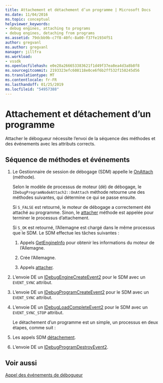 ```yaml
---
title: Attachement et détachement d’un programme | Microsoft Docs
ms.date: 11/04/2016
ms.topic: conceptual
helpviewer_keywords:
- debug engines, attaching to programs
- debug engines, detaching from programs
ms.assetid: 79dcbb9b-c7f8-40fc-8a00-f37fe1934f51
author: gregvanl
ms.author: gregvanl
manager: jillfra
ms.workload:
- vssdk
ms.openlocfilehash: e0e28a266653383621f1d49f37ea8ea4d3a8b8f8
ms.sourcegitcommit: 2193323efc608118e0ce6f6b2ff532f158245d56
ms.translationtype: MT
ms.contentlocale: fr-FR
ms.lasthandoff: 01/25/2019
ms.locfileid: "54957388"
---
```

# <a name="attaching-and-detaching-to-a-program"></a>Attachement et détachement d’un programme
Attacher le débogueur nécessite l’envoi de la séquence des méthodes et des événements avec les attributs corrects.  
  
## <a name="sequence-of-methods-and-events"></a>Séquence de méthodes et événements  
  
1. Le Gestionnaire de session de débogage (SDM) appelle le [OnAttach](../../extensibility/debugger/reference/idebugprogramnodeattach2-onattach.md) (méthode).  
  
    Selon le modèle de processus de moteur (dé) de débogage, le `IDebugProgramNodeAttach2::OnAttach` méthode retourne une des méthodes suivantes, qui détermine ce qui se passe ensuite.  
  
    Si `S_FALSE` est retourné, le moteur de débogage a correctement été attaché au programme. Sinon, le [attacher](../../extensibility/debugger/reference/idebugengine2-attach.md) méthode est appelée pour terminer le processus d’attachement.  
  
    Si `S_OK` est retourné, l’Allemagne est chargé dans le même processus que le SDM. Le SDM effectue les tâches suivantes :  
  
   1.  Appels [GetEngineInfo](../../extensibility/debugger/reference/idebugprogramnode2-getengineinfo.md) pour obtenir les informations du moteur de l’Allemagne.  
  
   2.  Crée l’Allemagne.  
  
   3.  Appels [attacher](../../extensibility/debugger/reference/idebugengine2-attach.md).  
  
2. L’envoie DE un [IDebugEngineCreateEvent2](../../extensibility/debugger/reference/idebugenginecreateevent2.md) pour le SDM avec un `EVENT_SYNC` attribut.  
  
3. L’envoie DE un [IDebugProgramCreateEvent2](../../extensibility/debugger/reference/idebugprogramcreateevent2.md) pour le SDM avec un `EVENT_SYNC` attribut. 
  
4. L’envoie DE un [IDebugLoadCompleteEvent2](../../extensibility/debugger/reference/idebugloadcompleteevent2.md) pour le SDM avec un `EVENT_SYNC_STOP` attribut.  
  
   Le détachement d’un programme est un simple, un processus en deux étapes, comme suit :  
  
5. Les appels SDM [détachement](../../extensibility/debugger/reference/idebugprogram2-detach.md).  
  
6. L’envoie DE un [IDebugProgramDestroyEvent2](../../extensibility/debugger/reference/idebugprogramdestroyevent2.md).  
  
## <a name="see-also"></a>Voir aussi  
 [Appel des événements de débogueur](../../extensibility/debugger/calling-debugger-events.md)